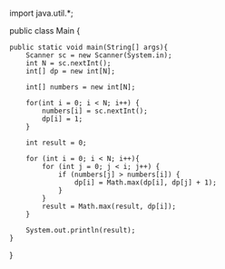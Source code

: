 import java.util.*;

public class Main {
    
    public static void main(String[] args){
        Scanner sc = new Scanner(System.in);
        int N = sc.nextInt();
        int[] dp = new int[N];
        
        int[] numbers = new int[N];
        
        for(int i = 0; i < N; i++) {
            numbers[i] = sc.nextInt();
            dp[i] = 1;
        }
        
        int result = 0;
        
        for (int i = 0; i < N; i++){
            for (int j = 0; j < i; j++) {
                if (numbers[j] > numbers[i]) {
                    dp[i] = Math.max(dp[i], dp[j] + 1);
                }
            }
            result = Math.max(result, dp[i]);
        }
        
        System.out.println(result);
    }
}
